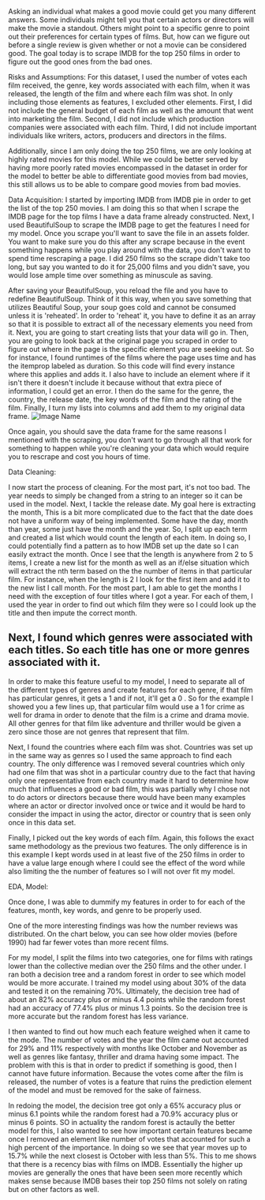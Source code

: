Asking an individual what makes a good movie could get you many different answers. Some individuals might tell you that certain actors or directors will make the movie a standout. Others might point to a specific genre to point out their preferences for certain types of films. But, how can we figure out before a single review is given whether or not a movie can be considered good. The goal today is to scrape IMDB for the top 250 films in order to figure out the good ones from the bad ones.

Risks and Assumptions:
For this dataset, I used the number of votes each film received, the genre, key words associated with each film, when it was released, the length of the film and where each film was shot. In only including those elements as features, I excluded other elements. First, I did not include the general budget of each film as well as the amount that went into marketing the film. Second, I did not include which production companies were associated with each film. Third, I did not include important individuals like writers, actors, producers and directors in the films.

Additionally, since I am only doing the top 250 films, we are only looking at highly rated movies for this model. While we could be better served by having more poorly rated movies encompassed in the dataset in order for the model to better be able to differentiate good movies from bad movies, this still allows us to be able to compare good movies from bad movies.

Data Acquisition:
I started by importing IMDB from IMDB pie in order to get the list of the top 250 movies. I am doing this so that when I scrape the IMDB page for the top films I have a data frame already constructed. Next, I used BeautifulSoup to scrape the IMDB page to get the features I need for my model. Once you scrape you'll want to save the file in an assets folder. You want to make sure you do this after any scrape because in the event something happens while you play around with the data, you don't want to spend time rescraping a page. I did 250 films so the scrape didn't take too long, but say you wanted to do it for 25,000 films and you didn't save, you would lose ample time over something as minuscule as saving.

After saving your BeautifulSoup, you reload the file and you have to redefine BeautifulSoup. Think of it this way, when you save something that utilizes Beautiful Soup, your soup goes cold and cannot be consumed unless it is 'reheated'. In order to 'reheat' it, you have to define it as an array so that it is possible to extract all of the necessary elements you need from it. Next, you are going to start creating lists that your data will go in. Then, you are going to look back at the original page you scraped in order to figure out where in the page is the specific element you are seeking out. So for instance, I found runtimes of the films where the page uses time and has the itemprop labeled as duration. So this code will find every instance where this applies and adds it. I also have to include an element where if it isn't there it doesn't include it because without that extra piece of information, I could get an error. I then do the same for the genre, the country, the release date, the key words of the film and the rating of the film. Finally, I turn my lists into columns and add them to my original data frame.
![Image Name](../images/Runtime.Finder.jpg)

Once again, you should save the data frame for the same reasons I mentioned with the scraping, you don't want to go through all that work for something to happen while you're cleaning your data which would require you to rescrape and cost you hours of time.

Data Cleaning:

I now start the process of cleaning. For the most part, it's not too bad. The year needs to simply be changed from a string to an integer so it can be used in the model. Next, I tackle the release date. My goal here is extracting the month, This is a bit more complicated due to the fact that the date does not have a uniform way of being implemented. Some have the day, month than year, some just have the month and the year. So, I split up each term and created a list which would count the length of each item. In doing so, I could potentially find a pattern as to how IMDB set up the date so I can easily extract the month. Once I see that the length is anywhere from 2 to 5 items, I create a new list for the month as well as an if/else situation which will extract the nth term based on the the number of items in that particular film. For instance, when the length is 2 I look for the first item and add it to the new list I call month. For the most part, I am able to get the months I need with the exception of four titles where I got a year. For each of them, I used the year in order to find out which film they were so I could look up the title and then impute the correct month.

Next, I found which genres were associated with each titles. So each title has one or more genres associated with it.
-
In order to make this feature useful to my model, I need to separate all of the different types of genres and create features for each genre, if that film has particular genres, it gets a 1 and if not, it'll get a 0 . So for the example I showed you a few lines up, that particular film would use a 1 for crime as well for drama in order to denote that the film is a crime and drama movie. All other genres for that film like adventure and thriller would be given a zero since those are not genres that represent that film.

Next, I found the countries where each film was shot. Countries was set up in the same way as genres so I used the same approach to find each country. The only difference was I removed several countries which only had one film that was shot in a particular country due to the fact that having only one representative from each country made it hard to determine how much that influences a good or bad film, this was partially why I chose not to do actors or directors because there would have been many examples where an actor or director involved once or twice and it would be hard to consider the impact in using the actor, director or country that is seen only once in this data set.

Finally, I picked out the key words of each film. Again, this follows the exact same methodology as the previous two features. The only difference is in this example I kept words used in at least five of the 250 films in order to have a value large enough where I could see the effect of the word while also limiting the the number of features so I will not over fit my model.

EDA, Model:

Once done, I was able to dummify my features in order to for each of the features, month, key words, and genre to be properly used.

One of the more interesting findings was how the number reviews was distributed. On the chart below, you can see how older movies (before 1990) had far fewer votes than more recent films.

For my model, I split the films into two categories, one for films with ratings lower than the collective median over the 250 films and the other under. I ran both a decision tree and a random forest in order to see which model would be more accurate. I trained my model using about 30% of the data and tested it on the remaining 70%. Ultimately, the decision tree had of about an 82% accuracy plus or minus 4.4 points while the random forest had an accuracy of  77.4% plus or minus 1.3 points. So the decision tree is more accurate but the random forest has less variance.

I then wanted to find out how much each feature weighed when it came to the mode. The number of votes and the year the film came out accounted for 29% and 11% respectively with months like October and November as well as genres like fantasy, thriller and drama having some impact. The problem with this is that in order to predict if something is good, then I cannot have future information. Because the votes come after the film is released, the number of votes is a feature that ruins the prediction element of the model and must be removed for the sake of fairness.

In redoing the model, the decision tree got only a 65% accuracy plus or minus 6.1 points while the random forest had a 70.9% accuracy plus or minus 6 points. SO in actuality the random forest is actaully the better model for this, I also wanted to see how important certain features became once I removed an element like number of votes that accounted for such a high percent of the importance. In doing so we see that year moves up to 15.7% while the next closest is October with less than 5%. This to me shows that there is a recency bias with films on IMDB. Essentially the higher up movies are generally the ones that have been seen more recently which makes sense because IMDB bases their top 250 films not solely on rating but on other factors as well.
